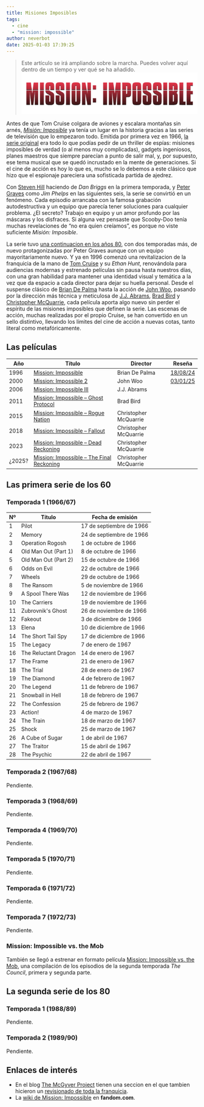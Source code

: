```yaml
---
title: Misiones Imposibles
tags:
  - cine
  - "mission: impossible"
author: neverbot
date: 2025-01-03 17:39:25
---
```


> Este artículo se irá ampliando sobre la marcha. Puedes volver aquí dentro de un tiempo y ver qué se ha añadido.![mission-impossible-logo](./index/mission-impossible-logo.png)

Antes de que Tom Cruise colgara de aviones y escalara montañas sin arnés, *[Misión: Imposible](https://en.wikipedia.org/wiki/Mission:_Impossible)* ya tenía un lugar en la historia gracias a las series de televisión que lo empezaron todo. Emitida por primera vez en 1966, [la serie original](https://en.wikipedia.org/wiki/Mission:_Impossible_(1966_TV_series)) era todo lo que podías pedir de un thriller de espías: misiones imposibles de verdad (o al menos muy complicadas), gadgets ingeniosos, planes maestros que siempre parecían a punto de salir mal, y, por supuesto, ese tema musical que se quedó incrustado en la mente de generaciones. Si el cine de acción es hoy lo que es, mucho se lo debemos a este clásico que hizo que el espionaje pareciera una sofisticada partida de ajedrez.

Con [Steven Hill](https://en.wikipedia.org/wiki/Steven_Hill) haciendo de *Dan Briggs* en la primera temporada, y [Peter Graves](https://en.wikipedia.org/wiki/Peter_Graves) como *Jim Phelps* en las siguientes seis, la serie se convirtió en un fenómeno. Cada episodio arrancaba con la famosa grabación autodestructiva y un equipo que parecía tener soluciones para cualquier problema. ¿El secreto? Trabajo en equipo y un amor profundo por las máscaras y los disfraces. Si alguna vez pensaste que Scooby-Doo tenía muchas revelaciones de “no era quien creíamos”, es porque no viste suficiente *Misión: Imposible*.

La serie tuvo [una continuacion en los años 80](https://en.wikipedia.org/wiki/Mission:_Impossible_(1988_TV_series)), con dos temporadas más, de nuevo protagonizadas por Peter Graves aunque con un equipo mayoritariamente nuevo. Y ya en 1996 comenzó una revitalizacion de la franquicia de la mano de [Tom Cruise](https://www.imdb.com/name/nm0000129/) y su *Ethan Hunt*, renovándola para audiencias modernas y estrenado películas sin pausa hasta nuestros días, con una gran habilidad para mantener una identidad visual y temática a la vez que da espacio a cada director para dejar su huella personal. Desde el suspense clásico de [Brian De Palma](https://www.imdb.com/name/nm0000361/) hasta la acción de [John Woo](https://www.imdb.com/name/nm0000247/), pasando por la dirección más técnica y meticulosa de [J.J. Abrams](https://www.imdb.com/name/nm0009190/), [Brad Bird](https://www.imdb.com/name/nm0083348/) y [Christopher McQuarrie](https://www.imdb.com/name/nm0003160/), cada película aporta algo nuevo sin perder el espíritu de las misiones imposibles que definen la serie. Las escenas de acción, muchas realizadas por el propio Cruise, se han convertido en un sello distintivo, llevando los límites del cine de acción a nuevas cotas, tanto literal como metafóricamente.

## Las películas

| Año    | Título                                                       | Director              | Reseña                                                |
| ------ | ------------------------------------------------------------ | --------------------- | ----------------------------------------------------- |
| 1996   | [Mission: Impossible](https://en.wikipedia.org/wiki/Mission:_Impossible_(film)) | Brian De Palma        | [18/08/24](/mission-impossible-la-primera-ojo-aqui/)  |
| 2000   | [Mission: Impossible 2](https://en.wikipedia.org/wiki/Mission:_Impossible_2) | John Woo              | [03/01/25](/mission-impossible-2-de-perdidos-al-rio/) |
| 2006   | [Mission: Impossible III](https://en.wikipedia.org/wiki/Mission:_Impossible_III) | J.J. Abrams           |                                                       |
| 2011   | [Mission: Impossible – Ghost Protocol](https://en.wikipedia.org/wiki/Mission:_Impossible_%E2%80%93_Ghost_Protocol) | Brad Bird             |                                                       |
| 2015   | [Mission: Impossible – Rogue Nation](https://en.wikipedia.org/wiki/Mission:_Impossible_%E2%80%93_Rogue_Nation) | Christopher McQuarrie |                                                       |
| 2018   | [Mission: Impossible – Fallout](https://en.wikipedia.org/wiki/Mission:_Impossible_%E2%80%93_Fallout) | Christopher McQuarrie |                                                       |
| 2023   | [Mission: Impossible – Dead Reckoning](https://en.wikipedia.org/wiki/Mission:_Impossible_%E2%80%93_Dead_Reckoning_Part_One) | Christopher McQuarrie |                                                       |
| ¿2025? | [Mission: Impossible – The Final Reckoning](https://en.wikipedia.org/wiki/Mission:_Impossible_%E2%80%93_The_Final_Reckoning) | Christopher McQuarrie |                                                       |

## Las primera serie de los 60

### Temporada 1 (1966/67)

| Nº   | Título               | Fecha de emisión         |
| ---- | -------------------- | ------------------------ |
| 1    | Pilot                | 17 de septiembre de 1966 |
| 2    | Memory               | 24 de septiembre de 1966 |
| 3    | Operation Rogosh     | 1 de octubre de 1966     |
| 4    | Old Man Out (Part 1) | 8 de octubre de 1966     |
| 5    | Old Man Out (Part 2) | 15 de octubre de 1966    |
| 6    | Odds on Evil         | 22 de octubre de 1966    |
| 7    | Wheels               | 29 de octubre de 1966    |
| 8    | The Ransom           | 5 de noviembre de 1966   |
| 9    | A Spool There Was    | 12 de noviembre de 1966  |
| 10   | The Carriers         | 19 de noviembre de 1966  |
| 11   | Zubrovnik's Ghost    | 26 de noviembre de 1966  |
| 12   | Fakeout              | 3 de diciembre de 1966   |
| 13   | Elena                | 10 de diciembre de 1966  |
| 14   | The Short Tail Spy   | 17 de diciembre de 1966  |
| 15   | The Legacy           | 7 de enero de 1967       |
| 16   | The Reluctant Dragon | 14 de enero de 1967      |
| 17   | The Frame            | 21 de enero de 1967      |
| 18   | The Trial            | 28 de enero de 1967      |
| 19   | The Diamond          | 4 de febrero de 1967     |
| 20   | The Legend           | 11 de febrero de 1967    |
| 21   | Snowball in Hell     | 18 de febrero de 1967    |
| 22   | The Confession       | 25 de febrero de 1967    |
| 23   | Action!              | 4 de marzo de 1967       |
| 24   | The Train            | 18 de marzo de 1967      |
| 25   | Shock                | 25 de marzo de 1967      |
| 26   | A Cube of Sugar      | 1 de abril de 1967       |
| 27   | The Traitor          | 15 de abril de 1967      |
| 28   | The Psychic          | 22 de abril de 1967      |

### Temporada 2 (1967/68)

Pendiente.

### Temporada 3 (1968/69)

Pendiente.

### Temporada 4 (1969/70)

Pendiente.

### Temporada 5 (1970/71)

Pendiente.

### Temporada 6 (1971/72)

Pendiente.

### Temporada 7 (1972/73)

Pendiente.

### Mission: Impossible vs. the Mob

También se llegó a estrenar en formato película [Mission: Impossible vs. the Mob](https://en.wikipedia.org/wiki/Mission:_Impossible_vs._the_Mob), una compilación de los episodios de la segunda temporada *The Council*, primera y segunda parte.

## La segunda serie de los 80

### Temporada 1 (1988/89)

Pendiente.

### Temporada 2 (1989/90)

Pendiente.

## Enlaces de interés

- En el blog [The McGyver Project](http://themacgyverproject.blogspot.com/) tienen una seccion en el que tambien hicieron un [revisionado de toda la franquicia](http://themacgyverproject.blogspot.com/2017/01/mission-impossible.html).
- La [wiki de Mission: Impossible](https://missionimpossible.fandom.com/wiki/Main_Page) en **fandom.com**.

